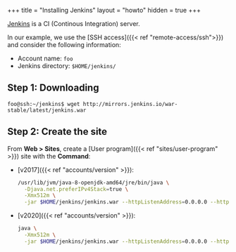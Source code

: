 +++
title = "Installing Jenkins"
layout = "howto"
hidden = true
+++

[Jenkins](https://jenkins.io/) is a CI (Continous Integration) server.

In our example, we use the [SSH access]({{< ref "remote-access/ssh">}}) and consider the following information:

- Account name: `foo`
- Jenkins directory: `$HOME/jenkins/`

## Step 1: Downloading

```
foo@ssh:~/jenkins$ wget http://mirrors.jenkins.io/war-stable/latest/jenkins.war
```

## Step 2: Create the site

From **Web > Sites**, create a [User program]({{< ref "sites/user-program" >}}) site with the **Command**:

- [v2017]({{< ref "accounts/version" >}}):

  ```sh
  /usr/lib/jvm/java-8-openjdk-amd64/jre/bin/java \
    -Djava.net.preferIPv4Stack=true \
    -Xmx512m \
    -jar $HOME/jenkins/jenkins.war --httpListenAddress=0.0.0.0 --httpPort=$PORT
  ```

- [v2020]({{< ref "accounts/version" >}}):

  ```sh
  java \
    -Xmx512m \
    -jar $HOME/jenkins/jenkins.war --httpListenAddress=0.0.0.0 --httpPort=$PORT`
  ```
